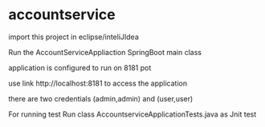 # accountservice

import this project in eclipse/inteliJIdea

Run the AccountServiceAppliaction SpringBoot main class

application is configured to run on 8181 pot

use link http://localhost:8181 to access the application

there are two credentials (admin,admin) and (user,user)

For running test Run class AccountserviceApplicationTests.java as Jnit test